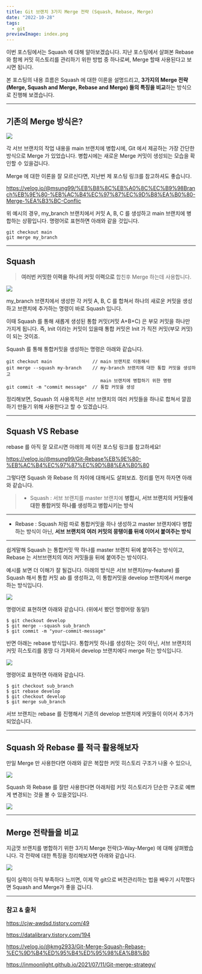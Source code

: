```yaml
---
title: Git 브랜치 3가지 Merge 전략 (Squash, Rebase, Merge)
date: "2022-10-28"
tags:
  - git
previewImage: index.png
---
```


이번 포스팅에서는 Squash 에 대해 알아보겠습니다. 지난 포스팅에서 살펴본 Rebase 와 함께 커밋 히스토리를 관리하기 위한 방법 중 하나로써, Merge 할때 사용된다고 보시면 됩니다.

본 포스팅의 내용 흐름은 Squash 에 대한 이론을 설명드리고, **3가지의 Merge 전략(Merge, Squash and Merge, Rebase and Merge) 들의 특징을 비교**하는 방식으로 진행해 보겠습니다.

---

## 기존의 Merge 방식은?

![](https://velog.velcdn.com/images/msung99/post/78e6ae6a-3fdd-4b69-b359-7d5c795d4a75/image.png)

각 서브 브랜치의 작업 내용을 main 브랜치에 병합시에, Git 에서 제공하는 가장 간단한 방식으로 Merge 가 있었습니다. 병합시에는 새로운 Merge 커밋이 생성되는 모습을 확인할 수 있을겁니다.

Merge 에 대한 이론을 잘 모르신다면, 지난번 제 포스팅 링크를 참고하셔도 좋습니다.

https://velog.io/@msung99/%EB%B8%8C%EB%A0%8C%EC%B9%98Branch%EB%9E%80-%EB%AC%B4%EC%97%87%EC%9D%B8%EA%B0%80-Merge-%EA%B3%BC-Conflic

위 예시의 경우, my_branch 브랜치에서 커밋 A, B, C 를 생성하고 main 브랜치에 병합하는 상황입니다. 명령어로 표현하면 아래와 같을 것입니다.

```
git checkout main
git merge my_branch
```

---

## Squash

> **여러번 커밋한 이력을 하나의 커밋 이력으로** 합친후 Merge 하는데 사용합니다.

![](https://velog.velcdn.com/images/msung99/post/07bf5f64-504d-4049-a917-31cac47ca1c6/image.png)

my_branch 브랜치에서 생성한 각 커밋 A, B, C 를 합쳐서 하나의 새로운 커밋을 생성하고 브랜치에 추가하는 명령이 바로 Squash 입니다.

이때 Squash 를 통해 새롭게 생성된 통합 커밋(커밋 A+B+C) 은 부모 커밋을 하나만 가지게 됩니다. 즉, Init 이라는 커밋이 있을때 통합 커밋은 Init 가 직전 커밋(부모 커밋) 이 되는 것이죠.

Squash 를 통해 통합커밋을 생성하는 명령은 아래와 같습니다.

```
git checkout main               // main 브랜치로 이동해서
git merge --squash my-branch    // my-branch 브랜치에 대한 통합 커밋을 생성하고
                                   main 브랜치에 병합하기 위한 명령
git commit -m "commit message"  // 통합 커밋을 생성
```

정리해보면, Squash 의 사용목적은 서브 브랜치의 여러 커밋들을 하나로 합쳐서 깔끔하기 만들기 위해 사용한다고 할 수 있겠습니다.

---

## Squash VS Rebase

rebase 를 아직 잘 모르시면 아래의 제 이전 포스팅 링크를 참고하세요!

https://velog.io/@msung99/Git-Rebase%EB%9E%80-%EB%AC%B4%EC%97%87%EC%9D%B8%EA%B0%80

그렇다면 Squash 와 Rebase 의 차이에 대해서도 살펴보죠.
정리를 먼저 하자면 아래와 같습니다.

> - Squash : 서브 브랜치를 master 브랜치에 **병합시, 서브 브랜치의 커밋들에 대한 통합커밋 하나를 생성하고 병합시키는 방식**

---

- Rebase : Squash 처럼 따로 통합커밋을 하나 생성하고 master 브랜치에다 병합하는 방식이 아닌, **서브 브랜치의 여러 커밋의 뭉탱이를 뒤에 이어서 붙여주는 방식**

---

쉽게말해 Squash 는 통합커밋 딱 하나를 master 브랜치 뒤에 붙여주는 방식이고, Rebase 는 서브브랜치의 여러 커밋들을 뒤에 붙여주는 방식이다.

예시를 보면 더 이해가 잘 될겁니다. 아래의 방식은 서브 브랜치(my-feature) 를 Squash 해서 통합 커밋 ab 를 생성하고, 이 통합커밋을 develop 브랜치에서 merge 하는 방식입니다.

![](https://velog.velcdn.com/images/msung99/post/f0bf52d6-d461-4c7f-9381-878a47450aa4/image.png)

명령어로 표현하면 아래와 같습니다. (위에서 봤던 명령어랑 동일!)

```
$ git checkout develop
$ git merge --squash sub_branch
$ git commit -m "your-commit-message"
```

반면 아래는 rebase 방식입니다. 통합커밋 하나를 생성하는 것이 아닌, 서브 브랜치의 커밋 히스토리를 몽땅 다 가져와서 develop 브랜치에다 merge 하는 방식입니다.

![](https://velog.velcdn.com/images/msung99/post/a19c6950-46b1-41e4-aca6-ba416331e722/image.png)

명령어로 표현하면 아래와 같습니다.

```
$ git checkout sub_branch
$ git rebase develop
$ git checkout develop
$ git merge sub_branch
```

서브 브랜치는 rebase 를 진행해서 기존의 develop 브랜치에 커밋들이 이어서 추가가 되었습니다.

---

## Squash 와 Rebase 를 적극 활용해보자

만일 Merge 만 사용한다면 아래와 같은 복잡한 커밋 히스토리 구조가 나올 수 있으나,

![](https://velog.velcdn.com/images/msung99/post/202c180d-244f-4b1b-aa17-2900f2ee2502/image.png)

Squash 와 Rebase 를 잘만 사용한다면 아래처럼 커밋 히스토리가 단순한 구조로 예쁘게 변경되는 것을 볼 수 있을것입니다.

![](https://velog.velcdn.com/images/msung99/post/234bd264-c052-405d-839e-d02e6cf022a8/image.png)

---

## Merge 전략들을 비교

지금껏 브랜치를 병합하기 위한 3가지 Merge 전략(3-Way-Merge) 에 대해 살펴봤습니다. 각 전략에 대한 특징을 정리해보자면 아래와 같습니다.

![](https://velog.velcdn.com/images/msung99/post/5976f35f-38ef-4c08-8b14-b5023f2096d7/image.png)

팀이 실력이 아직 부족하다 느끼면, 이제 막 git으로 버전관리하는 법을 배우기 시작했다면 Squash and Merge가 좋을 겁니다.

---

### 참고 & 출처

https://cjw-awdsd.tistory.com/49

https://datalibrary.tistory.com/194

https://velog.io/@kmg2933/Git-Merge-Squash-Rebase-%EC%9D%B4%ED%95%B4%ED%95%98%EA%B8%B0

https://inmoonlight.github.io/2021/07/11/Git-merge-strategy/

